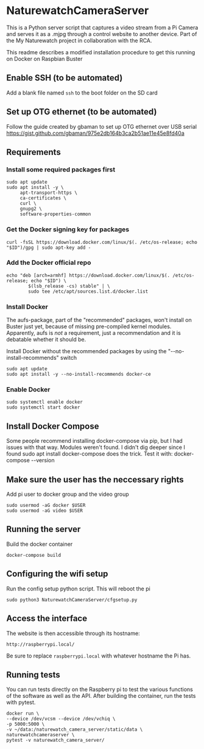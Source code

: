 # NaturewatchCameraServer

This is a Python server script that captures a video stream from a Pi Camera and serves it as a .mjpg through a control website to another device. Part of the My Naturewatch project in collaboration with the RCA.

This readme describes a modified installation procedure to get this running on Docker on Raspbian Buster

## Enable SSH (to be automated) 

Add a blank file named `ssh` to the boot folder on the SD card

## Set up OTG ethernet (to be automated) 

Follow the guide created by gbaman to set up OTG ethernet over USB serial https://gist.github.com/gbaman/975e2db164b3ca2b51ae11e45e8fd40a

## Requirements

### Install some required packages first
	sudo apt update
	sudo apt install -y \
	     apt-transport-https \
	     ca-certificates \
	     curl \
	     gnupg2 \
	     software-properties-common

### Get the Docker signing key for packages
	curl -fsSL https://download.docker.com/linux/$(. /etc/os-release; echo "$ID")/gpg | sudo apt-key add -

### Add the Docker official repo
	echo "deb [arch=armhf] https://download.docker.com/linux/$(. /etc/os-release; echo "$ID") \
     		$(lsb_release -cs) stable" | \
    		sudo tee /etc/apt/sources.list.d/docker.list

### Install Docker
The aufs-package, part of the "recommended" packages, won't install on Buster just yet, because of missing pre-compiled kernel modules. Apparently, aufs is *not* a requirement, just a recommendation and it is debatable whether it should be. 

Install Docker without the recommended packages by using the "--no-install-recommends" switch

	sudo apt update
	sudo apt install -y --no-install-recommends docker-ce

### Enable Docker
	sudo systemctl enable docker
	sudo systemctl start docker

## Install Docker Compose
Some people recommend installing docker-compose via pip, but I had issues with that way. Modules weren't found. I didn't dig deeper since I found
	sudo apt install docker-compose
does the trick. Test it with:
	docker-compose --version

## Make sure the user has the neccessary rights

Add pi user to docker group and the video group

	sudo usermod -aG docker $USER
	sudo usermod -aG video $USER


## Running the server

Build the docker container
	
	docker-compose build
	
## Configuring the wifi setup

Run the config setup python script. This will reboot the pi
	
	sudo python3 NaturewatchCameraServer/cfgsetup.py

## Access the interface
    
The website is then accessible through its hostname:

	http://raspberrypi.local/
	
Be sure to replace `raspberrypi.local` with whatever hostname the Pi has.

## Running tests

You can run tests directly on the Raspberry pi to test the various functions of the
software as well as the API. After building the container, run the tests with pytest.

    docker run \
    --device /dev/vcsm --device /dev/vchiq \
    -p 5000:5000 \
    -v ~/data:/naturewatch_camera_server/static/data \
    naturewatchcameraserver \
    pytest -v naturewatch_camera_server/

